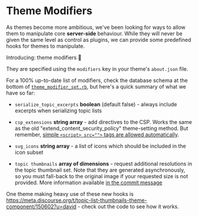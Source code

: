 # Theme Modifiers

As themes become more ambitious, we've been looking for ways to allow them to manipulate core **server-side** behaviour. While they will never be given the same level as control as plugins, we can provide some predefined hooks for themes to manipulate.

Introducing: theme modifiers :partying_face: 

They are specified using the `modifiers` key in your theme's `about.json` file.

For a 100% up-to-date list of modifiers, check the database schema at the bottom of [`theme_modifier_set.rb`](https://github.com/discourse/discourse/blob/master/app/models/theme_modifier_set.rb), but here's a quick summary of what we have so far: 

- `serialize_topic_excerpts` **boolean** (default false) - always include excerpts when serializing  topic lists

- `csp_extensions` **string array** - add directives to the CSP. Works the same as the old "extend_content_security_policy" theme-setting method. But remember, [simple `<script> src="">` tags are allowed automatically](https://meta.discourse.org/t/automatically-adding-theme-scripts-to-csp/149028?u=david).

- `svg_icons` **string array** - a list of icons which should be included in the icon subset

- `topic thumbnails` **array of dimensions** - request additional resolutions in the topic thumbnail set. Note that they are generated asynchronously, so you must fall-back to the original image if your requested size is not provided. More information available [in the commit message](https://github.com/discourse/discourse/commit/03818e642a1ae871bffdc0c39c10f05f0b8b0398)

One theme making heavy use of these new hooks is https://meta.discourse.org/t/topic-list-thumbnails-theme-component/150602?u=david - check out the code to see how it works.